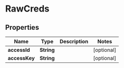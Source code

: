 

# RawCreds


## Properties

Name | Type | Description | Notes
------------ | ------------- | ------------- | -------------
**accessId** | **String** |  |  [optional]
**accessKey** | **String** |  |  [optional]



